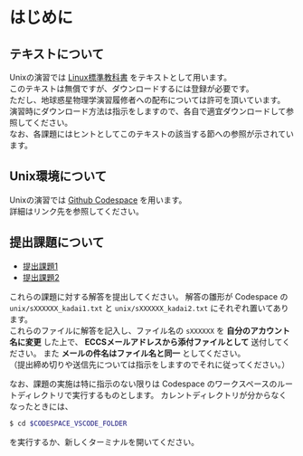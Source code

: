 # はじめに

## テキストについて
Unixの演習では [Linux標準教科書](https://linuc.org/textbooks/linux/) をテキストとして用います。  
このテキストは無償ですが、ダウンロードするには登録が必要です。  
ただし、地球惑星物理学演習履修者への配布については許可を頂いています。
演習時にダウンロード方法は指示をしますので、各自で適宜ダウンロードして参照してください。  
なお、各課題にはヒントとしてこのテキストの該当する節への参照が示されています。

## Unix環境について
Unixの演習では [Github Codespace](https://github.com/chibutsu-utokyo/debian) を用います。  
詳細はリンク先を参照してください。

## 提出課題について
- [提出課題1](kadai1.md)
- [提出課題2](kadai2.md)

これらの課題に対する解答を提出してください。 解答の雛形が Codespace 
の `unix/sXXXXXX_kadai1.txt` と `unix/sXXXXXX_kadai2.txt` にそれぞれ置いてあります。  
これらのファイルに解答を記入し、ファイル名の `sXXXXXX` を **自分のアカウント名に変更** した上で、
**ECCSメールアドレスから添付ファイルとして** 送付してください。
また **メールの件名はファイル名と同一** としてください。  
（提出締め切りや送信先については指示をしますのでそれに従ってください。）

なお、課題の実施は特に指示のない限りは Codespace
のワークスペースのルートディレクトリで実行するものとします。
カレントディレクトリが分からなくなったときには、
```bash
$ cd $CODESPACE_VSCODE_FOLDER
```
を実行するか、新しくターミナルを開いてください。
